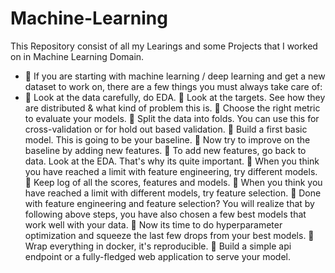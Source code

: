 # Machine-Learning
This Repository consist of all my Learings and some Projects that I worked on in Machine Learning Domain.
 - 🔹 If you are starting with machine learning / deep learning and get a new dataset to work on, there are a few things you must always take care of:
 - 🔹 Look at the data carefully, do EDA.
🔹 Look at the targets. See how they are distributed & what kind of problem this is. 
🔹 Choose the right metric to evaluate your models.
🔹 Split the data into folds. You can use this for cross-validation or for hold out based validation.
🔹 Build a first basic model. This is going to be your baseline.
🔹 Now try to improve on the baseline by adding new features.
🔹 To add new features, go back to data. Look at the EDA. That's why its quite important.
🔹 When you think you have reached a limit with feature engineering, try different models.
🔹 Keep log of all the scores, features and models.
🔹 When you think you have reached a limit with different models, try feature selection.
🔹 Done with feature engineering and feature selection? You will realize that by following above steps, you have also chosen a few best models that work well with your data.
🔹 Now its time to do hyperparameter optimization and squeeze the last few drops from your best models.
🔹 Wrap everything in docker, it's reproducible.
🔹 Build a simple api endpoint or a fully-fledged web application to serve your model.
